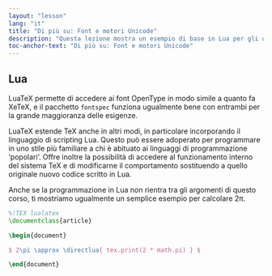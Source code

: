 ```yaml
---
layout: "lesson"
lang: "it"
title: "Di più su: Font e motori Unicode"
description: "Questa lezione mostra un esempio di base in Lua per gli utenti che vogliono scrivere codice Lua nei loro documenti."
toc-anchor-text: "Di più su: Font e motori Unicode"
---
```


## Lua

LuaTeX permette di accedere ai font OpenType
in modo simile a quanto fa XeTeX, e il pacchetto 
`fontspec` funziona ugualmente bene con entrambi
per la grande maggioranza delle esigenze.

LuaTeX estende TeX anche in altri modi, 
in particolare incorporando il linguaggio 
di scripting Lua. 
Questo può essere adoperato per programmare 
in uno stile più familiare a chi è abituato 
ai linguaggi di programmazione ‘popolari’. 
Offre inoltre la possibilità di accedere 
al funzionamento interno del sistema TeX e
di modificarne il comportamento 
sostituendo a quello originale nuovo codice 
scritto in Lua.

Anche se la programmazione in Lua non rientra 
tra gli argomenti di questo corso, ti mostriamo 
ugualmente un semplice esempio per calcolare 2π.

```latex
%!TEX lualatex
\documentclass{article}

\begin{document}

$ 2\pi \approx \directlua{ tex.print(2 * math.pi) } $

\end{document}
```

